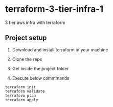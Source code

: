 # terraform-3-tier-infra-1
3 tier aws infra with terraform

## Project setup

1. Download and install terraform in your machine

2. Clone the repo

3. Get inside the project folder

4. Execute below commmands
```
terraform init
terraform validate
terraform plan
terraform apply
```